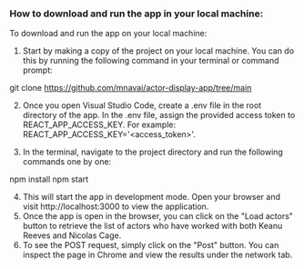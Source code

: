 ### How to download and run the app in your local machine:

To download and run the app on your local machine:

1. Start by making a copy of the project on your local machine. You can do this by running the following command in your terminal or command prompt:

git clone https://github.com/mnavai/actor-display-app/tree/main

2. Once you open Visual Studio Code, create a .env file in the root directory of the app. In the .env file, assign the provided access token to REACT_APP_ACCESS_KEY. For example: REACT_APP_ACCESS_KEY='<access_token>'.

3. In the terminal, navigate to the project directory and run the following commands one by one:

npm install
npm start

4. This will start the app in development mode. Open your browser and visit http://localhost:3000 to view the application.
5. Once the app is open in the browser, you can click on the "Load actors" button to retrieve the list of actors who have worked with both Keanu Reeves and Nicolas Cage.
6. To see the POST request, simply click on the "Post" button. You can inspect the page in Chrome and view the results under the network tab.






